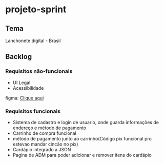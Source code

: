 # projeto-sprint

## Tema

Lanchonete digital - Brasil

## Backlog

### Requisitos não-funcionais

- UI Legal
- Acessibilidade

figma: [Clique aqui](https://www.figma.com/design/NHiaiUZqCZoN0H4RMkmsNX/Sem-t%C3%ADtulo?node-id=0-1&t=RvHMOe1pBWkqFV04-1)

### Requisitos funcionais

- Sistema de cadastro e login de usuario, onde guarda informações de endereço e método de pagamento
- Carrinho de compra funcional
- método de pagamento junto ao carrinho(Código pix funcional pro estevao mandar cincão no pix)
- Cardápio integrado a JSON
- Pagina de ADM para poder adicionar e remover itens do cardápio